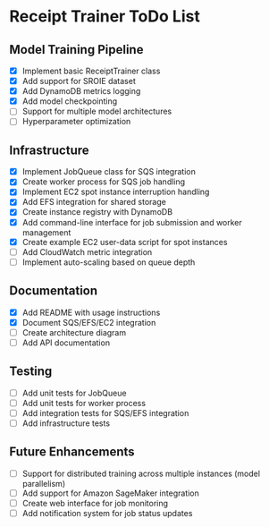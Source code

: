 # Receipt Trainer ToDo List

## Model Training Pipeline

- [x] Implement basic ReceiptTrainer class
- [x] Add support for SROIE dataset
- [x] Add DynamoDB metrics logging
- [x] Add model checkpointing
- [ ] Support for multiple model architectures
- [ ] Hyperparameter optimization

## Infrastructure

- [x] Implement JobQueue class for SQS integration
- [x] Create worker process for SQS job handling
- [x] Implement EC2 spot instance interruption handling
- [x] Add EFS integration for shared storage
- [x] Create instance registry with DynamoDB
- [x] Add command-line interface for job submission and worker management
- [x] Create example EC2 user-data script for spot instances
- [ ] Add CloudWatch metric integration
- [ ] Implement auto-scaling based on queue depth

## Documentation

- [x] Add README with usage instructions
- [x] Document SQS/EFS/EC2 integration
- [ ] Create architecture diagram
- [ ] Add API documentation

## Testing

- [ ] Add unit tests for JobQueue
- [ ] Add unit tests for worker process
- [ ] Add integration tests for SQS/EFS integration
- [ ] Add infrastructure tests

## Future Enhancements

- [ ] Support for distributed training across multiple instances (model parallelism)
- [ ] Add support for Amazon SageMaker integration
- [ ] Create web interface for job monitoring
- [ ] Add notification system for job status updates
